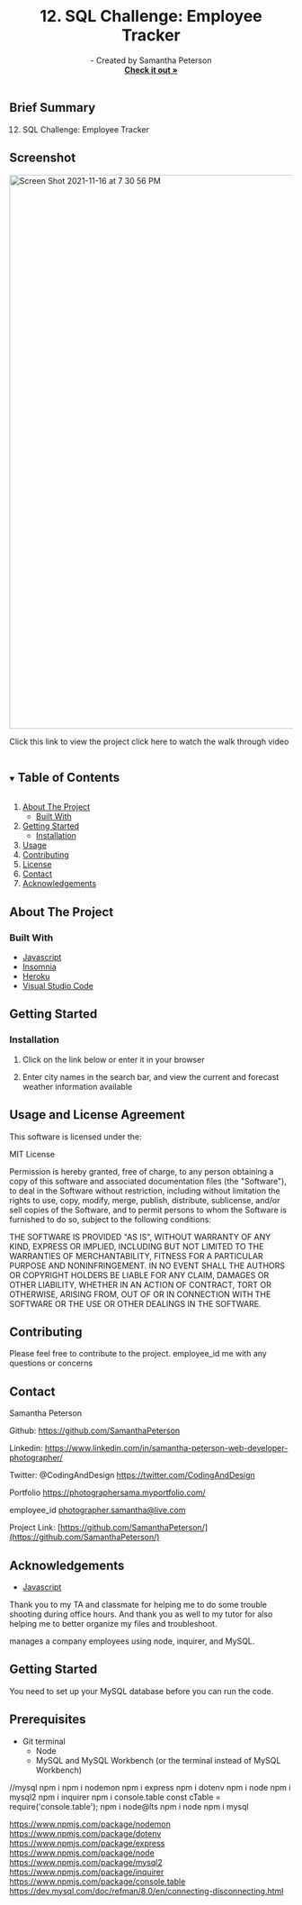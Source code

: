 
<!-- PROJECT LOGO -->
<br />
<p align="center">


  <h1 align="center">12. SQL Challenge: Employee Tracker</h1>

  <p align="center">
 - Created by Samantha Peterson
    <br />
    <a href="https://github.com/SamanthaPeterson/"><strong>Check it out »</strong></a>
    <br />
    <br />
    
   
## Brief Summary 

12. SQL Challenge: Employee Tracker
 

## Screenshot


<img width="984" alt="Screen Shot 2021-11-16 at 7 30 56 PM" src="https://user-images.githubusercontent.com/85209802/142106145-9e18bfd7-45bf-4453-b914-f99e5d18a400.png">



Click this link to view the project 
 click here to watch the walk through video 

   
  </p>
</p>



<!-- TABLE OF CONTENTS -->
<details open="open">
  <summary><h2 style="display: inline-block">Table of Contents</h2></summary>
  <ol>
    <li>
      <a href="#about-the-project">About The Project</a>
      <ul>
        <li><a href="#built-with">Built With</a></li>
      </ul>
    </li>
    <li>
      <a href="#getting-started">Getting Started</a>
      <ul>
        <li><a href="#installation">Installation</a></li>
      </ul>
    </li>
    <li><a href="#usage">Usage</a></li>
    <li><a href="#contributing">Contributing</a></li>
    <li><a href="#license">License</a></li>
    <li><a href="#contact">Contact</a></li>
    <li><a href="#acknowledgements">Acknowledgements</a></li>
  </ol>
</details>



<!-- ABOUT THE PROJECT -->
## About The Project



### Built With


* [Javascript](https://expressjs.com/)
* [Insomnia](https://developer.mozilla.org/en-US/docs/Web/HTML)
* [Heroku](https://openweathermap.org/api)
* [Visual Studio Code](https://code.visualstudio.com/)


<!-- GETTING STARTED -->
## Getting Started


### Installation

1. Click on the link below or enter it in your browser

2. Enter city names in the search bar, and view the current and forecast weather information available







<!-- USAGE EXAMPLES -->
## Usage and License Agreement

This software is licensed under the:

MIT License

Permission is hereby granted, free of charge, to any person obtaining a copy
of this software and associated documentation files (the "Software"), to deal
in the Software without restriction, including without limitation the rights
to use, copy, modify, merge, publish, distribute, sublicense, and/or sell
copies of the Software, and to permit persons to whom the Software is
furnished to do so, subject to the following conditions:

THE SOFTWARE IS PROVIDED "AS IS", WITHOUT WARRANTY OF ANY KIND, EXPRESS OR
IMPLIED, INCLUDING BUT NOT LIMITED TO THE WARRANTIES OF MERCHANTABILITY,
FITNESS FOR A PARTICULAR PURPOSE AND NONINFRINGEMENT. IN NO EVENT SHALL THE
AUTHORS OR COPYRIGHT HOLDERS BE LIABLE FOR ANY CLAIM, DAMAGES OR OTHER
LIABILITY, WHETHER IN AN ACTION OF CONTRACT, TORT OR OTHERWISE, ARISING FROM,
OUT OF OR IN CONNECTION WITH THE SOFTWARE OR THE USE OR OTHER DEALINGS IN THE
SOFTWARE.


<!-- CONTRIBUTING -->
## Contributing

Please feel free to contribute to the project. employee_id me with any questions or concerns 


<!-- CONTACT -->
## Contact

Samantha Peterson 

Github: https://github.com/SamanthaPeterson

Linkedin: https://www.linkedin.com/in/samantha-peterson-web-developer-photographer/
 
Twitter:
@CodingAndDesign
https://twitter.com/CodingAndDesign

Portfolio
https://photographersama.myportfolio.com/


employee_id photographer.samantha@live.com


 


Project Link: [https://github.com/SamanthaPeterson/](https://github.com/SamanthaPeterson/)



<!-- ACKNOWLEDGEMENTS -->
## Acknowledgements

* [Javascript](https://sequelize.org/)

Thank you to my TA and classmate for helping me to do some trouble shooting during office hours. 
And thank you as well to my tutor for also helping me to better organize my files and troubleshoot. 


manages a company employees using node, inquirer, and MySQL.

## Getting Started

You need to set up your MySQL database before you can run the code.

## Prerequisites

* Git terminal
  * Node
  * MySQL and MySQL Workbench (or the terminal instead of MySQL Workbench)



//mysql
npm i
npm i nodemon
npm i express
npm i dotenv
npm i node
npm i mysql2
npm i inquirer
npm i console.table
const cTable = require('console.table');
npm i node@lts
npm i node
npm i mysql

<https://www.npmjs.com/package/nodemon>
<https://www.npmjs.com/package/dotenv>
<https://www.npmjs.com/package/express>
<https://www.npmjs.com/package/node>
<https://www.npmjs.com/package/mysql2>
<https://www.npmjs.com/package/inquirer>
<https://www.npmjs.com/package/console.table>
<https://dev.mysql.com/doc/refman/8.0/en/connecting-disconnecting.html>
